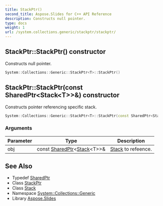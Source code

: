 ```yaml
---
title: StackPtr()
second_title: Aspose.Slides for C++ API Reference
description: Constructs null pointer.
type: docs
weight: 1
url: /system.collections.generic/stackptr/stackptr/
---
```

## StackPtr::StackPtr() constructor


Constructs null pointer.

```cpp
System::Collections::Generic::StackPtr<T>::StackPtr()
```

## StackPtr::StackPtr(const SharedPtr\<Stack\<T\>\>\&) constructor


Constructs pointer referencing specific stack.

```cpp
System::Collections::Generic::StackPtr<T>::StackPtr(const SharedPtr<Stack<T>> &obj)
```


### Arguments

| Parameter | Type | Description |
| --- | --- | --- |
| obj | const [SharedPtr](../../../system/sharedptr/)\<[Stack](../../stack/)\<T\>\>\& | [Stack](../../stack/) to refeence. |

## See Also

* Typedef [SharedPtr](../../../system/sharedptr/)
* Class [StackPtr](../)
* Class [Stack](../../stack/)
* Namespace [System::Collections::Generic](../../)
* Library [Aspose.Slides](../../../)